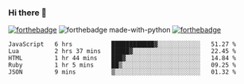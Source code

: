 ### Hi there 👋

<!--
**jordan-creyelman/jordan-creyelman** is a ✨ _special_ ✨ repository because its `README.md` (this file) appears on your GitHub profile.

Here are some ideas to get you started:

- 🔭 I’m currently working on ...
- 🌱 I’m currently learning ...
- 👯 I’m looking to collaborate on ...
- 🤔 I’m looking for help with ...
- 💬 Ask me about ...
- 📫 How to reach me: ...
- 😄 Pronouns: ...
- ⚡ Fun fact: ...
-->
[![forthebadge](https://forthebadge.com/images/badges/built-by-developers.svg)](https://forthebadge.com)
![forthebadge made-with-python](http://ForTheBadge.com/images/badges/made-with-python.svg)
[![forthebadge](https://forthebadge.com/images/badges/made-with-javascript.svg)](https://forthebadge.com)
<!-- ubuntu -->


<!--START_SECTION:waka-->
```text
JavaScript   6 hrs           ████████████▓░░░░░░░░░░░░   51.27 % 
Lua          2 hrs 37 mins   █████▓░░░░░░░░░░░░░░░░░░░   22.45 % 
HTML         1 hr 44 mins    ███▓░░░░░░░░░░░░░░░░░░░░░   14.84 % 
Ruby         1 hr 5 mins     ██▒░░░░░░░░░░░░░░░░░░░░░░   09.25 % 
JSON         9 mins          ▒░░░░░░░░░░░░░░░░░░░░░░░░   01.32 % 
```
<!--END_SECTION:waka-->
